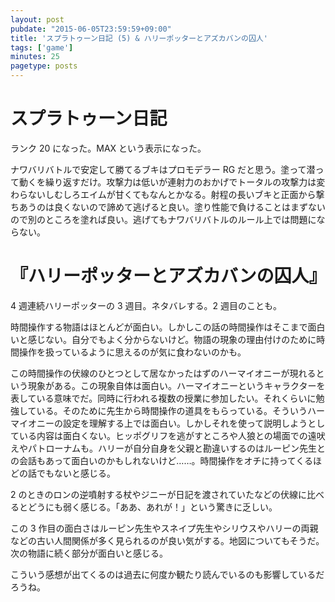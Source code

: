 ```yaml
---
layout: post
pubdate: "2015-06-05T23:59:59+09:00"
title: 'スプラトゥーン日記 (5) & ハリーポッターとアズカバンの囚人'
tags: ['game']
minutes: 25
pagetype: posts
---
```

# スプラトゥーン日記

ランク 20 になった。MAX という表示になった。

ナワバリバトルで安定して勝てるブキはプロモデラー RG だと思う。塗って潜って動くを繰り返すだけ。攻撃力は低いが連射力のおかげでトータルの攻撃力は変わらないしむしろエイムが甘くてもなんとかなる。射程の長いブキと正面から撃ちあうのは良くないので諦めて逃げると良い。塗り性能で負けることはまずないので別のところを塗れば良い。逃げてもナワバリバトルのルール上では問題にならない。

# 『ハリーポッターとアズカバンの囚人』

4 週連続ハリーポッターの 3 週目。ネタバレする。2 週目のことも。

時間操作する物語はほとんどが面白い。しかしこの話の時間操作はそこまで面白いと感じない。自分でもよく分からないけど。物語の現象の理由付けのために時間操作を扱っているように思えるのが気に食わないのかも。

この時間操作の伏線のひとつとして居なかったはずのハーマイオニーが現れるという現象がある。この現象自体は面白い。ハーマイオニーというキャラクターを表している意味でだ。同時に行われる複数の授業に参加したい。それくらいに勉強している。そのために先生から時間操作の道具をもらっている。そういうハーマイオニーの設定を理解する上では面白い。しかしそれを使って説明しようとしている内容は面白くない。ヒッポグリフを逃がすところや人狼との場面での遠吠えやパトローナムも。ハリーが自分自身を父親と勘違いするのはルーピン先生との会話もあって面白いのかもしれないけど……。時間操作をオチに持ってくるほどの話でもないと感じる。

2 のときのロンの逆噴射する杖やジニーが日記を渡されていたなどの伏線に比べるとどうにも弱く感じる。「ああ、あれが！」という驚きに乏しい。

この 3 作目の面白さはルーピン先生やスネイプ先生やシリウスやハリーの両親などの古い人間関係が多く見られるのが良い気がする。地図についてもそうだ。次の物語に続く部分が面白いと感じる。

こういう感想が出てくるのは過去に何度か観たり読んでいるのも影響しているだろうね。
